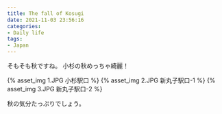 ```yaml
---
title: The fall of Kosugi
date: 2021-11-03 23:56:16
categories: 
- Daily life
tags:
- Japan
---
```


そもそも秋ですね。
小杉の秋めっちゃ綺麗！

{% asset_img 1.JPG 小杉駅口 %}
{% asset_img 2.JPG 新丸子駅口-1 %}
{% asset_img 3.JPG 新丸子駅口-2 %}


秋の気分たっぷりでしょう。

